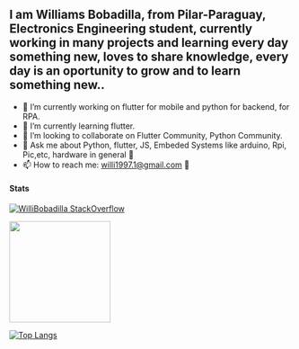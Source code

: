 ## I am Williams Bobadilla, from Pilar-Paraguay, Electronics Engineering student, currently working in many projects and learning every day something new, loves to share knowledge, every day is an oportunity to grow and to learn something new.. 

- 🔭 I’m currently working on flutter for mobile and python for backend, for RPA.
- 🌱 I’m currently learning flutter.
- 👯 I’m looking to collaborate on Flutter Community, Python Community.
- 💬 Ask me about Python, flutter, JS, Embeded Systems like arduino, Rpi, Pic,etc, hardware in general :wrench:
- 📫 How to reach me: willi1997.1@gmail.com :email:

#### Stats
[![WilliBobadilla StackOverflow](https://stackoverflow-badge.vercel.app/?userID=13603992)](https://stackoverflow.com/users/13603992/williams-bobadilla)


<img height="180em" src="https://github-readme-stats.vercel.app/api?username=WilliBobadilla&show_icons=true&hide_border=true&&count_private=true&include_all_commits=true" />

[![Top Langs](https://github-readme-stats.vercel.app/api/top-langs/?username=WilliBobadilla&langs_count=8&layout=compact)](https://github.com/anuraghazra/github-readme-stats)




